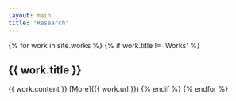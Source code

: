 ```yaml
---
layout: main
title: "Research"
---
```


{% for work in site.works %}
{% if work.title != 'Works' %}
## {{ work.title }}
{{ work.content }}
[More]({{ work.url }})
{% endif %}
{% endfor %}
